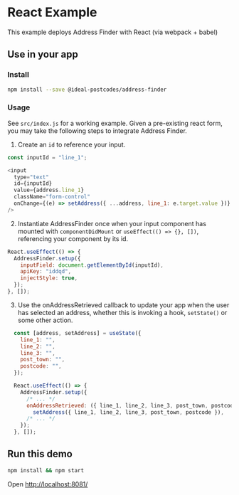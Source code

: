# React Example

This example deploys Address Finder with React (via webpack + babel)

## Use in your app

### Install

```bash
npm install --save @ideal-postcodes/address-finder
```

### Usage

See `src/index.js` for a working example. Given a pre-existing react form, you may take the following steps to integrate Address Finder.


1. Create an `id` to reference your input.

```javascript
const inputId = "line_1";

<input
  type="text"
  id={inputId}
  value={address.line_1}
  className="form-control"
  onChange={(e) => setAddress({ ...address, line_1: e.target.value })}
/>
```

2. Instantiate AddressFinder once when your input component has mounted with `componentDidMount` or `useEffect(() => {}, [])`, referencing your component by its id.

```javascript
React.useEffect(() => {
  AddressFinder.setup({
    inputField: document.getElementById(inputId),
    apiKey: "iddqd",
    injectStyle: true,
  });
}, []);
```

3. Use the onAddressRetrieved callback to update your app when the user has selected an address, whether this is invoking a hook, `setState()` or some other action.

```javascript
  const [address, setAddress] = useState({
    line_1: "",
    line_2: "",
    line_3: "",
    post_town: "",
    postcode: "",
  });

  React.useEffect(() => {
    AddressFinder.setup({
      /* ... */
      onAddressRetrieved: ({ line_1, line_2, line_3, post_town, postcode }) =>
        setAddress({ line_1, line_2, line_3, post_town, postcode }),
      /* ... */
    });
  }, []);
```

## Run this demo

```bash
npm install && npm start
```

Open [http://localhost:8081/](http://localhost:8081/)
